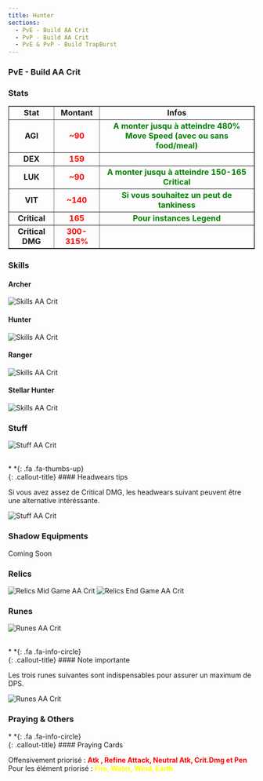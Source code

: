 ```yaml
---
title: Hunter
sections:
  - PvE - Build AA Crit
  - PvP - Build AA Crit
  - PvE & PvP - Build TrapBurst
---
```


### PvE - Build AA Crit 

### Stats

<table width="100%" border="1" cellspacing="1" cellpadding="1" >
<tr><td><div align="center"><b>Stat</b></div> </td>
<td><div align="center"><b>Montant</b></div> </td>
<td><div align="center"><b>Infos</b></div> </td></tr>
<tr><td><div align="center"><b>AGI</b></div> </td>
<td><div align="center"><font color="red"><b>~90</b></font></div> </td>
<td><div align="center"><font color="green"><b>A monter jusqu à atteindre 480% Move Speed (avec ou sans food/meal)</b></font></div> </td></tr>
<tr><td><div align="center"><b>DEX</b></div> </td>
<td><div align="center"><font color="red"><b>159</b></font></div> </td>
<td><div align="center"></div> </td></tr>
<tr><td><div align="center"><b>LUK</b></div> </td>
<td><div align="center"><font color="red"><b>~90</b></font></div> </td>
<td><div align="center"><font color="green"><b>A monter jusqu à atteindre 150-165 Critical</b></font></div> </td></tr>
<tr><td><div align="center"><b>VIT</b></div> </td>
<td><div align="center"><font color="red"><b>~140</b></font></div> </td>
<td><div align="center"><font color="green"><b>Si vous souhaitez un peut de tankiness</b></font></div> </td></tr>
<tr><td><div align="center"><b>Critical</b></div> </td>
<td><div align="center"><font color="red"><b>165</b></font></div> </td>
<td><div align="center"><font color="green"><b>Pour instances Legend</b></font></div> </td></tr>
<tr><td><div align="center"><b>Critical DMG</b></div> </td>
<td><div align="center"><font color="red"><b>300-315%</b></font></div> </td>
<td><div align="center"></div> </td></tr>
</table>

### Skills

#### Archer

<img src="../../../assets/images/jobs/hunter/PvE_AA_Crit/skills_0.png" style="max-width: 100%; height: auto;" alt="Skills AA Crit" />

#### Hunter

<img src="../../../assets/images/jobs/hunter/PvE_AA_Crit/skills_1.png" style="max-width: 100%; height: auto;" alt="Skills AA Crit" />

#### Ranger

<img src="../../../assets/images/jobs/hunter/PvE_AA_Crit/skills_2.png" style="max-width: 100%; height: auto;" alt="Skills AA Crit" />

#### Stellar Hunter

<img src="../../../assets/images/jobs/hunter/PvE_AA_Crit/skills_3.png" style="max-width: 100%; height: auto;" alt="Skills AA Crit" />

### Stuff

<img src="../../../assets/images/jobs/hunter/PvE_AA_Crit/Hunter_PvE_AA_Crit_Build.png" style="max-width: 100%; height: auto;" alt="Stuff AA Crit" /><br><br>

<div class="callout-block callout-success"><div class="icon-holder">*&nbsp;*{: .fa .fa-thumbs-up}
</div><div class="content">
{: .callout-title}
#### Headwears tips

Si vous avez assez de Critical DMG, les headwears suivant peuvent être une alternative intéréssante. 

</div></div>

<img src="../../../assets/images/jobs/hunter/PvE_AA_Crit/headwear_0.png" style="max-width: 100%; height: auto;" alt="Stuff AA Crit" />

### Shadow Equipments

Coming Soon

### Relics

<nobr>
  <img src="../../../assets/images/jobs/hunter/PvE_AA_Crit/relics_midgame.png" style="max-width: 100%; height: auto;" alt="Relics Mid Game AA Crit" />
  <img src="../../../assets/images/jobs/hunter/PvE_AA_Crit/relics_endgame.png" style="max-width: 100%; height: auto;" alt="Relics End Game AA Crit" />
</nobr>

### Runes

<img src="../../../assets/images/jobs/hunter/PvE_AA_Crit/runes_0.png" style="max-width: 100%; height: auto;" alt="Runes AA Crit" /><br><br>

<div class="callout-block callout-info"><div class="icon-holder">*&nbsp;*{: .fa .fa-info-circle}
</div><div class="content">
{: .callout-title}
#### Note importante

Les trois runes suivantes sont indispensables pour assurer un maximum de DPS.

</div></div>

<img src="../../../assets/images/jobs/hunter/PvE_AA_Crit/runes_1.png" style="max-width: 100%; height: auto;" alt="Runes AA Crit" />

### Praying & Others

<div class="callout-block callout-info"><div class="icon-holder">*&nbsp;*{: .fa .fa-info-circle}
</div><div class="content">
{: .callout-title}
#### Praying Cards

Offensivement priorisé : <font color="red"><b>Atk , Refine Attack, Neutral Atk, Crit.Dmg et Pen</b></font><br>
Pour les élément priorisé : <font color="yellow"><b>Fire, Water, Wind, Earth</b></font>

</div></div>

